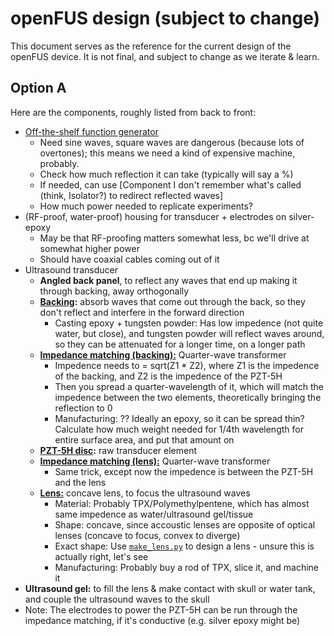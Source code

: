# openFUS design (subject to change)

This document serves as the reference for the current design of the openFUS device. It is not final, and subject to change as we iterate & learn.

## Option A

Here are the components, roughly listed from back to front:

- [Off-the-shelf function generator](/design/driving-and-wattage.md)
    - Need sine waves, square waves are dangerous (because lots of overtones); this means we need a kind of expensive machine, probably.
    - Check how much reflection it can take (typically will say a %)
    - If needed, can use [Component I don't remember what's called (think, Isolator?) to redirect reflected waves]
    - How much power needed to replicate experiments?
- (RF-proof, water-proof) housing for transducer + electrodes on silver-epoxy
    - May be that RF-proofing matters somewhat less, bc we'll drive at somewhat higher power
    - Should have coaxial cables coming out of it
- Ultrasound transducer
    - **Angled back panel**, to reflect any waves that end up making it through backing, away orthogonally
    - **[Backing](/design/backing.md):** absorb waves that come out through the back, so they don't reflect and interfere in the forward direction
        - Casting epoxy + tungsten powder: Has low impedence (not quite water, but close), and tungsten powder will reflect waves around, so they can be attenuated for a longer time, on a longer path  
    - **[Impedance matching (backing):](/design/impedance-matching.md)** Quarter-wave transformer
        - Impedence needs to = sqrt(Z1 * Z2), where Z1 is the impedence of the backing, and Z2 is the impedence of the PZT-5H
        - Then you spread a quarter-wavelength of it, which will match the impedence between the two elements, theoretically bringing the reflection to 0
        - Manufacturing: ?? Ideally an epoxy, so it can be spread thin? Calculate how much weight needed for 1/4th wavelength for entire surface area, and put that amount on
    - **[PZT-5H disc](/design/piezoelectric-element.md):** raw transducer element
    - **[Impedance matching (lens):](/design/impedance-matching.md)** Quarter-wave transformer
        - Same trick, except now the impedence is between the PZT-5H and the lens
    - **[Lens:](/design/lens.md)** concave lens, to focus the ultrasound waves
        - Material: Probably TPX/Polymethylpentene, which has almost same impedence as water/ultrasound gel/tissue
        - Shape: concave, since accoustic lenses are opposite of optical lenses (concave to focus, convex to diverge)
        - Exact shape: Use [`make_lens.py`](/make_lens.py) to design a lens - unsure this is actually right, let's see
        - Manufacturing: Probably buy a rod of TPX, slice it, and machine it
- **Ultrasound gel:** to fill the lens & make contact with skull or water tank, and couple the ultrasound waves to the skull
- Note: The electrodes to power the PZT-5H can be run through the impedance matching, if it's conductive (e.g. silver epoxy might be)
